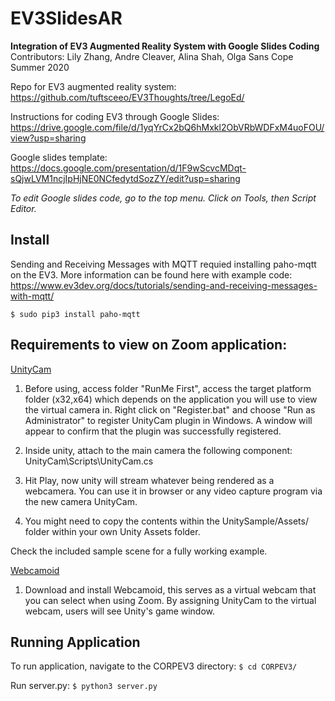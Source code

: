 # EV3SlidesAR

**Integration of EV3 Augmented Reality System with Google Slides Coding**  
Contributors: Lily Zhang, Andre Cleaver, Alina Shah, Olga Sans Cope  
Summer 2020  

Repo for EV3 augmented reality system: https://github.com/tuftsceeo/EV3Thoughts/tree/LegoEd/

Instructions for coding EV3 through Google Slides: https://drive.google.com/file/d/1yqYrCx2bQ6hMxkl2ObVRbWDFxM4uoFOU/view?usp=sharing

Google slides template: https://docs.google.com/presentation/d/1F9wScvcMDqt-sQjwLVM1ncjIpHjNE0NCfedytdSozZY/edit?usp=sharing

*To edit Google slides code, go to the top menu. Click on Tools, then Script Editor.*

## Install
Sending and Receiving Messages with MQTT requied installing paho-mqtt on the EV3. More information can be found here with example code: https://www.ev3dev.org/docs/tutorials/sending-and-receiving-messages-with-mqtt/

`$ sudo pip3 install paho-mqtt`


## Requirements to view on Zoom application:
[UnityCam](https://github.com/mrayy/UnityCam)
1. Before using, access folder "RunMe First", access the target platform folder (x32,x64) which depends on the application you will use to view the virtual camera in. Right click on "Register.bat" and choose "Run as Administrator" to register UnityCam plugin in Windows. A window will appear to confirm that the plugin was successfully registered.

2. Inside unity, attach to the main camera the following component: UnityCam\Scripts\UnityCam.cs

3. Hit Play, now unity will stream whatever being rendered as a webcamera. You can use it in browser or any video capture program via the new camera UnityCam.

4. You might need to copy the contents within the UnitySample/Assets/ folder within your own Unity Assets folder. 

Check the included sample scene for a fully working example.

[Webcamoid](https://webcamoid.github.io/)
1. Download and install Webcamoid, this serves as a virtual webcam that you can select when using Zoom. By assigning UnityCam to the virtual webcam, users will see Unity's game window.

## Running Application
To run application, navigate to the CORPEV3 directory:
`$ cd CORPEV3/`

Run server.py:
`$ python3 server.py`
